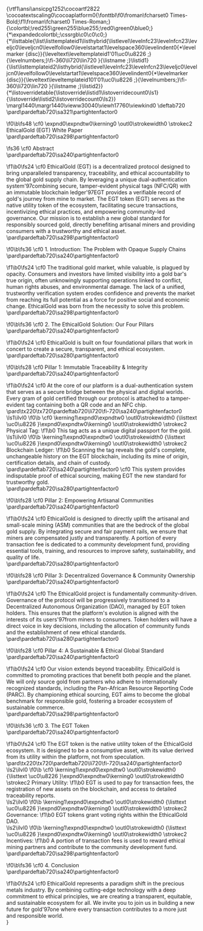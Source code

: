 {\rtf1\ansi\ansicpg1252\cocoartf2822
\cocoatextscaling0\cocoaplatform0{\fonttbl\f0\froman\fcharset0 Times-Bold;\f1\froman\fcharset0 Times-Roman;}
{\colortbl;\red255\green255\blue255;\red0\green0\blue0;}
{\*\expandedcolortbl;;\cssrgb\c0\c0\c0;}
{\*\listtable{\list\listtemplateid1\listhybrid{\listlevel\levelnfc23\levelnfcn23\leveljc0\leveljcn0\levelfollow0\levelstartat1\levelspace360\levelindent0{\*\levelmarker \{disc\}}{\leveltext\leveltemplateid1\'01\uc0\u8226 ;}{\levelnumbers;}\fi-360\li720\lin720 }{\listname ;}\listid1}
{\list\listtemplateid2\listhybrid{\listlevel\levelnfc23\levelnfcn23\leveljc0\leveljcn0\levelfollow0\levelstartat1\levelspace360\levelindent0{\*\levelmarker \{disc\}}{\leveltext\leveltemplateid101\'01\uc0\u8226 ;}{\levelnumbers;}\fi-360\li720\lin720 }{\listname ;}\listid2}}
{\*\listoverridetable{\listoverride\listid1\listoverridecount0\ls1}{\listoverride\listid2\listoverridecount0\ls2}}
\margl1440\margr1440\vieww30040\viewh17760\viewkind0
\deftab720
\pard\pardeftab720\sa321\partightenfactor0

\f0\b\fs48 \cf0 \expnd0\expndtw0\kerning0
\outl0\strokewidth0 \strokec2 EthicalGold (EGT) White Paper\
\pard\pardeftab720\sa298\partightenfactor0

\fs36 \cf0 Abstract\
\pard\pardeftab720\sa240\partightenfactor0

\f1\b0\fs24 \cf0 EthicalGold (EGT) is a decentralized protocol designed to bring unparalleled transparency, traceability, and ethical accountability to the global gold supply chain. By leveraging a unique dual-authentication system\'97combining secure, tamper-evident physical tags (NFC/QR) with an immutable blockchain ledger\'97EGT provides a verifiable record of gold's journey from mine to market. The EGT token (EGT) serves as the native utility token of the ecosystem, facilitating secure transactions, incentivizing ethical practices, and empowering community-led governance. Our mission is to establish a new global standard for responsibly sourced gold, directly benefiting artisanal miners and providing consumers with a trustworthy and ethical asset.\
\pard\pardeftab720\sa298\partightenfactor0

\f0\b\fs36 \cf0 1. Introduction: The Problem with Opaque Supply Chains\
\pard\pardeftab720\sa240\partightenfactor0

\f1\b0\fs24 \cf0 The traditional gold market, while valuable, is plagued by opacity. Consumers and investors have limited visibility into a gold bar's true origin, often unknowingly supporting operations linked to conflict, human rights abuses, and environmental damage. The lack of a unified, trustworthy verification system erodes confidence and prevents the market from reaching its full potential as a force for positive social and economic change. EthicalGold was born from the necessity to solve this problem.\
\pard\pardeftab720\sa298\partightenfactor0

\f0\b\fs36 \cf0 2. The EthicalGold Solution: Our Four Pillars\
\pard\pardeftab720\sa240\partightenfactor0

\f1\b0\fs24 \cf0 EthicalGold is built on four foundational pillars that work in concert to create a secure, transparent, and ethical ecosystem.\
\pard\pardeftab720\sa280\partightenfactor0

\f0\b\fs28 \cf0 Pillar 1: Immutable Traceability & Integrity\
\pard\pardeftab720\sa240\partightenfactor0

\f1\b0\fs24 \cf0 At the core of our platform is a dual-authentication system that serves as a secure bridge between the physical and digital worlds. Every gram of gold certified through our protocol is attached to a tamper-evident tag containing both a QR code and an NFC chip.\
\pard\tx220\tx720\pardeftab720\li720\fi-720\sa240\partightenfactor0
\ls1\ilvl0
\f0\b \cf0 \kerning1\expnd0\expndtw0 \outl0\strokewidth0 {\listtext	\uc0\u8226 	}\expnd0\expndtw0\kerning0
\outl0\strokewidth0 \strokec2 Physical Tag:
\f1\b0  This tag acts as a unique digital passport for the gold.\
\ls1\ilvl0
\f0\b \kerning1\expnd0\expndtw0 \outl0\strokewidth0 {\listtext	\uc0\u8226 	}\expnd0\expndtw0\kerning0
\outl0\strokewidth0 \strokec2 Blockchain Ledger:
\f1\b0  Scanning the tag reveals the gold's complete, unchangeable history on the EGT blockchain, including its mine of origin, certification details, and chain of custody.\
\pard\pardeftab720\sa240\partightenfactor0
\cf0 This system provides indisputable proof of ethical sourcing, making EGT the new standard for trustworthy gold.\
\pard\pardeftab720\sa280\partightenfactor0

\f0\b\fs28 \cf0 Pillar 2: Empowering Artisanal Communities\
\pard\pardeftab720\sa240\partightenfactor0

\f1\b0\fs24 \cf0 EthicalGold is designed to directly uplift the artisanal and small-scale mining (ASM) communities that are the bedrock of the global gold supply. By integrating secure and fair payment rails, we ensure that miners are compensated justly and transparently. A portion of every transaction fee is dedicated to a community development fund, providing essential tools, training, and resources to improve safety, sustainability, and quality of life.\
\pard\pardeftab720\sa280\partightenfactor0

\f0\b\fs28 \cf0 Pillar 3: Decentralized Governance & Community Ownership\
\pard\pardeftab720\sa240\partightenfactor0

\f1\b0\fs24 \cf0 The EthicalGold project is fundamentally community-driven. Governance of the protocol will be progressively transitioned to a Decentralized Autonomous Organization (DAO), managed by EGT token holders. This ensures that the platform's evolution is aligned with the interests of its users\'97from miners to consumers. Token holders will have a direct voice in key decisions, including the allocation of community funds and the establishment of new ethical standards.\
\pard\pardeftab720\sa280\partightenfactor0

\f0\b\fs28 \cf0 Pillar 4: A Sustainable & Ethical Global Standard\
\pard\pardeftab720\sa240\partightenfactor0

\f1\b0\fs24 \cf0 Our vision extends beyond traceability. EthicalGold is committed to promoting practices that benefit both people and the planet. We will only source gold from partners who adhere to internationally recognized standards, including the Pan-African Resource Reporting Code (PARC). By championing ethical sourcing, EGT aims to become the global benchmark for responsible gold, fostering a broader ecosystem of sustainable commerce.\
\pard\pardeftab720\sa298\partightenfactor0

\f0\b\fs36 \cf0 3. The EGT Token\
\pard\pardeftab720\sa240\partightenfactor0

\f1\b0\fs24 \cf0 The EGT token is the native utility token of the EthicalGold ecosystem. It is designed to be a consumptive asset, with its value derived from its utility within the platform, not from speculation.\
\pard\tx220\tx720\pardeftab720\li720\fi-720\sa240\partightenfactor0
\ls2\ilvl0
\f0\b \cf0 \kerning1\expnd0\expndtw0 \outl0\strokewidth0 {\listtext	\uc0\u8226 	}\expnd0\expndtw0\kerning0
\outl0\strokewidth0 \strokec2 Primary Utility:
\f1\b0  EGT is used to pay for transaction fees, the registration of new assets on the blockchain, and access to detailed traceability reports.\
\ls2\ilvl0
\f0\b \kerning1\expnd0\expndtw0 \outl0\strokewidth0 {\listtext	\uc0\u8226 	}\expnd0\expndtw0\kerning0
\outl0\strokewidth0 \strokec2 Governance:
\f1\b0  EGT tokens grant voting rights within the EthicalGold DAO.\
\ls2\ilvl0
\f0\b \kerning1\expnd0\expndtw0 \outl0\strokewidth0 {\listtext	\uc0\u8226 	}\expnd0\expndtw0\kerning0
\outl0\strokewidth0 \strokec2 Incentives:
\f1\b0  A portion of transaction fees is used to reward ethical mining partners and contribute to the community development fund.\
\pard\pardeftab720\sa298\partightenfactor0

\f0\b\fs36 \cf0 4. Conclusion\
\pard\pardeftab720\sa240\partightenfactor0

\f1\b0\fs24 \cf0 EthicalGold represents a paradigm shift in the precious metals industry. By combining cutting-edge technology with a deep commitment to ethical principles, we are creating a transparent, equitable, and sustainable ecosystem for all. We invite you to join us in building a new future for gold\'97one where every transaction contributes to a more just and responsible world.\
}
